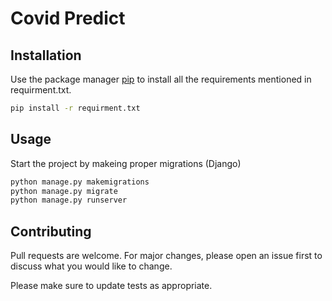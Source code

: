 # Covid Predict

## Installation

Use the package manager [pip](https://pip.pypa.io/en/stable/) to install all the requirements mentioned in requirment.txt.

```bash
pip install -r requirment.txt
```

## Usage

Start the project by makeing proper migrations (Django)

```python
python manage.py makemigrations
python manage.py migrate
python manage.py runserver
```

## Contributing
Pull requests are welcome. For major changes, please open an issue first to discuss what you would like to change.

Please make sure to update tests as appropriate.
